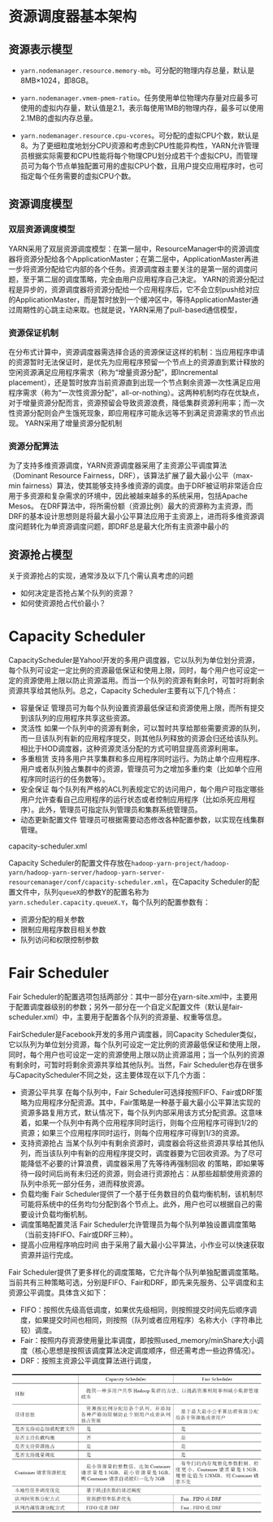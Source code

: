 # 资源调度器基本架构



## 资源表示模型

- `yarn.nodemanager.resource.memory-mb`。可分配的物理内存总量，默认是8MB×1024，即8GB。

- `yarn.nodemanager.vmem-pmem-ratio`。任务使用单位物理内存量对应最多可使用的虚拟内存量，默认值是2.1，表示每使用1MB的物理内存，最多可以使用2.1MB的虚拟内存总量。
- `yarn.nodemanager.resource.cpu-vcores`。可分配的虚拟CPU个数，默认是8。为了更细粒度地划分CPU资源和考虑到CPU性能异构性，YARN允许管理员根据实际需要和CPU性能将每个物理CPU划分成若干个虚拟CPU，而管理员可为每个节点单独配置可用的虚拟CPU个数，且用户提交应用程序时，也可指定每个任务需要的虚拟CPU个数。

## 资源调度模型

### 双层资源调度模型

YARN采用了双层资源调度模型：在第一层中，ResourceManager中的资源调度器将资源分配给各个ApplicationMaster；在第二层中，ApplicationMaster再进一步将资源分配给它内部的各个任务。资源调度器主要关注的是第一层的调度问题，至于第二层的调度策略，完全由用户应用程序自己决定。
YARN的资源分配过程是异步的，资源调度器将资源分配给一个应用程序后，它不会立刻push给对应的ApplicationMaster，而是暂时放到一个缓冲区中，等待ApplicationMaster通过周期性的心跳主动来取。也就是说，YARN采用了pull-based通信模型，



### 资源保证机制

在分布式计算中，资源调度器需选择合适的资源保证这样的机制：当应用程序申请的资源暂时无法保证时，是优先为应用程序预留一个节点上的资源直到累计释放的空闲资源满足应用程序需求（称为“增量资源分配”，即Incremental placement），还是暂时放弃当前资源直到出现一个节点剩余资源一次性满足应用程序需求（称为“一次性资源分配”，all-or-nothing）。这两种机制均存在优缺点，对于增量资源分配而言，资源预留会导致资源浪费，降低集群资源利用率；而一次性资源分配则会产生饿死现象，即应用程序可能永远等不到满足资源需求的节点出现。
YARN采用了增量资源分配机制



### 资源分配算法
为了支持多维资源调度，YARN资源调度器采用了主资源公平调度算法（Dominant Resource Fairness，DRF），该算法扩展了最大最小公平（max-min fairness）算法，使其能够支持多维资源的调度。由于DRF被证明非常适合应用于多资源和复杂需求的环境中，因此被越来越多的系统采用，包括Apache Mesos。
在DRF算法中，将所需份额（资源比例）最大的资源称为主资源，而DRF的基本设计思想则是将最大最小公平算法应用于主资源上，进而将多维资源调度问题转化为单资源调度问题，即DRF总是最大化所有主资源中最小的



## 资源抢占模型

关于资源抢占的实现，通常涉及以下几个需认真考虑的问题

- 如何决定是否抢占某个队列的资源？
- 如何使资源抢占代价最小？



# Capacity Scheduler

CapacityScheduler是Yahoo!开发的多用户调度器，它以队列为单位划分资源，每个队列可设定一定比例的资源最低保证和使用上限，同时，每个用户也可设定一定的资源使用上限以防止资源滥用。而当一个队列的资源有剩余时，可暂时将剩余资源共享给其他队列。总之，Capacity Scheduler主要有以下几个特点：

- 容量保证
    管理员可为每个队列设置资源最低保证和资源使用上限，而所有提交到该队列的应用程序共享这些资源。
- 灵活性
    如果一个队列中的资源有剩余，可以暂时共享给那些需要资源的队列，而一旦该队列有新的应用程序提交，则其他队列释放的资源会归还给该队列。相比于HOD调度器，这种资源灵活分配的方式可明显提高资源利用率。
- 多重租赁
    支持多用户共享集群和多应用程序同时运行。为防止单个应用程序、用户或者队列独占集群中的资源，管理员可为之增加多重约束（比如单个应用程序同时运行的任务数等）。
- 安全保证
    每个队列有严格的ACL列表规定它的访问用户，每个用户可指定哪些用户允许查看自己应用程序的运行状态或者控制应用程序（比如杀死应用程序）。此外，管理员可指定队列管理员和集群系统管理员。
- 动态更新配置文件
    管理员可根据需要动态修改各种配置参数，以实现在线集群管理。



capacity-scheduler.xml

Capacity Scheduler的配置文件存放在`hadoop-yarn-project/hadoop-yarn/hadoop-yarn-server/hadoop-yarn-server-resourcemanager/conf/capacity-scheduler.xml`，在Capacity Scheduler的配置文件中，队列`queueX`的参数Y的配置名称为`yarn.scheduler.capacity.queueX.Y`，每个队列的配置参数有：

- 资源分配的相关参数
- 限制应用程序数目相关参数
- 队列访问和权限控制参数



# Fair Scheduler

Fair Scheduler的配置选项包括两部分：其中一部分在yarn-site.xml中，主要用于配置调度器级别的参数；另外一部分在一个自定义配置文件（默认是fair-scheduler.xml）中，主要用于配置各个队列的资源量、权重等信息。

FairScheduler是Facebook开发的多用户调度器，同Capacity Scheduler类似，它以队列为单位划分资源，每个队列可设定一定比例的资源最低保证和使用上限，同时，每个用户也可设定一定的资源使用上限以防止资源滥用；当一个队列的资源有剩余时，可暂时将剩余资源共享给其他队列。当然，Fair Scheduler也存在很多与CapacityScheduler不同之处，这主要体现在以下几个方面：

- 资源公平共享
    在每个队列中，Fair Scheduler可选择按照FIFO、Fair或DRF策略为应用程序分配资源。其中，Fair策略是一种基于最大最小公平算法实现的资源多路复用方式，默认情况下，每个队列内部采用该方式分配资源。这意味着，如果一个队列中有两个应用程序同时运行，则每个应用程序可得到1/2的资源；如果三个应用程序同时运行，则每个应用程序可得到1/3的资源。
- 支持资源抢占
    当某个队列中有剩余资源时，调度器会将这些资源共享给其他队列，而当该队列中有新的应用程序提交时，调度器要为它回收资源。为了尽可能降低不必要的计算浪费，调度器采用了先等待再强制回收
    的策略，即如果等待一段时间后尚有未归还的资源，则会进行资源抢占：从那些超额使用资源的队列中杀死一部分任务，进而释放资源。
- 负载均衡
    Fair Scheduler提供了一个基于任务数目的负载均衡机制，该机制尽可能将系统中的任务均匀分配到各个节点上。此外，用户也可以根据自己的需要设计负载均衡机制。
- 调度策略配置灵活
    Fair Scheduler允许管理员为每个队列单独设置调度策略（当前支持FIFO、Fair或DRF三种）。
- 提高小应用程序响应时间
    由于采用了最大最小公平算法，小作业可以快速获取资源并运行完成。

Fair Scheduler提供了更多样化的调度策略，它允许每个队列单独配置调度策略。当前共有三种策略可选，分别是FIFO、Fair和DRF，即先来先服务、公平调度和主资源公平调度。具体含义如下：

- FIFO：按照优先级高低调度，如果优先级相同，则按照提交时间先后顺序调度，如果提交时间也相同，则按照（队列或者应用程序）名称大小（字符串比较）调度。
- Fair：按照内存资源使用量比率调度，即按照used_memory/minShare大小调度（核心思想是按照该调度算法决定调度顺序，但还需考虑一些边界情况）。
- DRF：按照主资源公平调度算法进行调度，

![](./img/Scheduler-diff.jpg)

